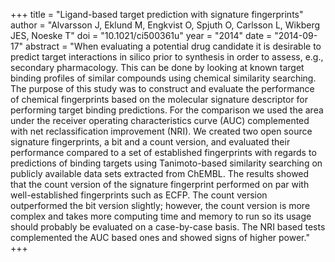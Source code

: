+++
title = "Ligand-based target prediction with signature fingerprints"
author = "Alvarsson J, Eklund M, Engkvist O, Spjuth O, Carlsson L, Wikberg JES, Noeske T"
doi = "10.1021/ci500361u"
year = "2014"
date = "2014-09-17"
abstract = "When evaluating a potential drug candidate it is desirable to predict target interactions in silico prior to synthesis in order to assess, e.g., secondary pharmacology. This can be done by looking at known target binding profiles of similar compounds using chemical similarity searching. The purpose of this study was to construct and evaluate the performance of chemical fingerprints based on the molecular signature descriptor for performing target binding predictions. For the comparison we used the area under the receiver operating characteristics curve (AUC) complemented with net reclassification improvement (NRI). We created two open source signature fingerprints, a bit and a count version, and evaluated their performance compared to a set of established fingerprints with regards to predictions of binding targets using Tanimoto-based similarity searching on publicly available data sets extracted from ChEMBL. The results showed that the count version of the signature fingerprint performed on par with well-established fingerprints such as ECFP. The count version outperformed the bit version slightly; however, the count version is more complex and takes more computing time and memory to run so its usage should probably be evaluated on a case-by-case basis. The NRI based tests complemented the AUC based ones and showed signs of higher power."
+++

